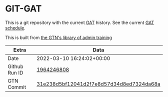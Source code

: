 # GIT-GAT

This is a git repository with the current <abbr title="Galaxy Admin Training">GAT</abbr> history. See the current [GAT schedule](https://gxy.io/gat).

This is built from [the GTN's library of admin training](https://training.galaxyproject.org/training-material/topics/admin/)

Extra | Data
--- | ---
Date | 2022-03-10 16:24:02+00:00
Github Run ID | [1964246808](https://github.com/galaxyproject/training-material/actions/runs/1964246808)
GTN Commit | [31e238d5bf12041d2f7e8d57d34d8ed7324da68a](https://github.com/galaxyproject/training-material/tree/31e238d5bf12041d2f7e8d57d34d8ed7324da68a)
